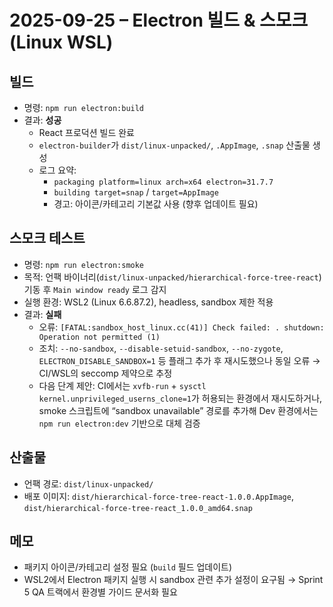 # 2025-09-25 – Electron 빌드 & 스모크 (Linux WSL)

## 빌드
- 명령: `npm run electron:build`
- 결과: **성공**
  - React 프로덕션 빌드 완료
  - `electron-builder`가 `dist/linux-unpacked/`, `.AppImage`, `.snap` 산출물 생성
  - 로그 요약:
    - `packaging platform=linux arch=x64 electron=31.7.7`
    - `building target=snap` / `target=AppImage`
    - 경고: 아이콘/카테고리 기본값 사용 (향후 업데이트 필요)

## 스모크 테스트
- 명령: `npm run electron:smoke`
- 목적: 언팩 바이너리(`dist/linux-unpacked/hierarchical-force-tree-react`) 기동 후 `Main window ready` 로그 감지
- 실행 환경: WSL2 (Linux 6.6.87.2), headless, sandbox 제한 적용
- 결과: **실패**
  - 오류: `[FATAL:sandbox_host_linux.cc(41)] Check failed: . shutdown: Operation not permitted (1)`
  - 조치: `--no-sandbox`, `--disable-setuid-sandbox`, `--no-zygote`, `ELECTRON_DISABLE_SANDBOX=1` 등 플래그 추가 후 재시도했으나 동일 오류 → CI/WSL의 seccomp 제약으로 추정
  - 다음 단계 제안: CI에서는 `xvfb-run` + `sysctl kernel.unprivileged_userns_clone=1`가 허용되는 환경에서 재시도하거나, smoke 스크립트에 “sandbox unavailable” 경로를 추가해 Dev 환경에서는 `npm run electron:dev` 기반으로 대체 검증

## 산출물
- 언팩 경로: `dist/linux-unpacked/`
- 배포 이미지: `dist/hierarchical-force-tree-react-1.0.0.AppImage`, `dist/hierarchical-force-tree-react_1.0.0_amd64.snap`

## 메모
- 패키지 아이콘/카테고리 설정 필요 (`build` 필드 업데이트)
- WSL2에서 Electron 패키지 실행 시 sandbox 관련 추가 설정이 요구됨 → Sprint 5 QA 트랙에서 환경별 가이드 문서화 필요
